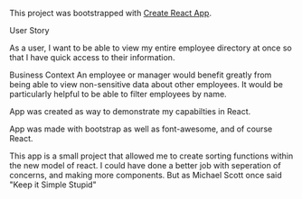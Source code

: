 This project was bootstrapped with [Create React App](https://github.com/facebook/create-react-app).

User Story

As a user, I want to be able to view my entire employee directory at once so that I have quick access to their information.


Business Context
An employee or manager would benefit greatly from being able to view non-sensitive data about other employees. It would be particularly helpful to be able to filter employees by name.


App was created as way to demonstrate my capabilties in React.

App was made with bootstrap as well as font-awesome, and of course React. 


This app is a small project that allowed me to create sorting functions within the new model of react. I could have done a better job with seperation of concerns, and making more components. But as Michael Scott once said "Keep it Simple Stupid"


